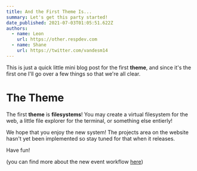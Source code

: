 ```yaml
---
title: And the First Theme Is...
summary: Let's get this party started!
date_published: 2021-07-03T01:05:51.622Z
authors:
  - name: Leon
    url: https://other.respdev.com
  - name: Shane
    url: https://twitter.com/vandesm14
---
```


This is just a quick little mini blog post for the first **theme**, and since
it's the first one I'll go over a few things so that we're all clear.

# The Theme

The first **theme** is **filesystems**! You may create a virtual filesystem for
the web, a little file explorer for the terminal, or something else entierly!

We hope that you enjoy the new system! The projects area on the website hasn't
yet been implemented so stay tuned for that when it releases.

Have fun!

(you can find more about the new event workflow [here](/blog/events-suck.md))